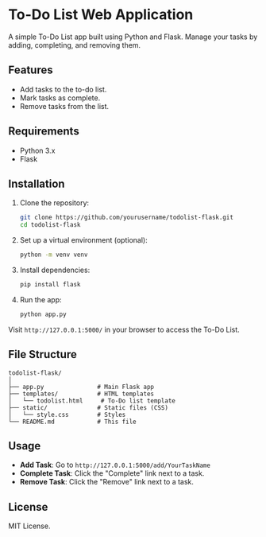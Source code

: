 
# To-Do List Web Application

A simple To-Do List app built using Python and Flask. Manage your tasks by adding, completing, and removing them.

## Features
- Add tasks to the to-do list.
- Mark tasks as complete.
- Remove tasks from the list.

## Requirements
- Python 3.x
- Flask

## Installation

1. Clone the repository:
   ```bash
   git clone https://github.com/yourusername/todolist-flask.git
   cd todolist-flask
   ```

2. Set up a virtual environment (optional):
   ```bash
   python -m venv venv
   ```

3. Install dependencies:
   ```bash
   pip install flask
   ```

4. Run the app:
   ```bash
   python app.py
   ```

Visit `http://127.0.0.1:5000/` in your browser to access the To-Do List.

## File Structure
```
todolist-flask/
│
├── app.py               # Main Flask app
├── templates/           # HTML templates
│   └── todolist.html     # To-Do list template
├── static/              # Static files (CSS)
│   └── style.css        # Styles
└── README.md            # This file
```

## Usage
- **Add Task**: Go to `http://127.0.0.1:5000/add/YourTaskName`
- **Complete Task**: Click the "Complete" link next to a task.
- **Remove Task**: Click the "Remove" link next to a task.

## License
MIT License.

